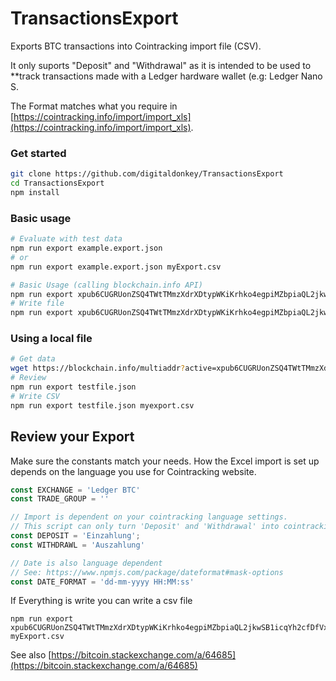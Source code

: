 # TransactionsExport
Exports BTC transactions into Cointracking import file (CSV).

It only suports "Deposit" and "Withdrawal" as it is intended to be used to **track transactions made with a Ledger hardware wallet (e.g: Ledger Nano S.

The Format matches what you require in [https://cointracking.info/import/import_xls](https://cointracking.info/import/import_xls).

### Get started

```bash
git clone https://github.com/digitaldonkey/TransactionsExport
cd TransactionsExport
npm install 

```

### Basic usage
```bash
# Evaluate with test data
npm run export example.export.json 
# or 
npm run export example.export.json myExport.csv

# Basic Usage (calling blockchain.info API) 
npm run export xpub6CUGRUonZSQ4TWtTMmzXdrXDtypWKiKrhko4egpiMZbpiaQL2jkwSB1icqYh2cfDfVxdx4df189oLKnC5fSwqPfgyP3hooxujYzAu3fDVmz
# Write file 
npm run export xpub6CUGRUonZSQ4TWtTMmzXdrXDtypWKiKrhko4egpiMZbpiaQL2jkwSB1icqYh2cfDfVxdx4df189oLKnC5fSwqPfgyP3hooxujYzAu3fDVmz myexport.csv
```

### Using a local file

```bash
# Get data
wget https://blockchain.info/multiaddr?active=xpub6CUGRUonZSQ4TWtTMmzXdrXDtypWKiKrhko4egpiMZbpiaQL2jkwSB1icqYh2cfDfVxdx4df189oLKnC5fSwqPfgyP3hooxujYzAu3fDVmz -O testfile.json
# Review 
npm run export testfile.json
# Write CSV 
npm run export testfile.json myexport.csv
```



## Review your Export

Make sure the constants match your needs. 
How the Excel import is set up depends on the language you use for Cointracking website. 

```js
const EXCHANGE = 'Ledger BTC'
const TRADE_GROUP = ''

// Import is dependent on your cointracking language settings.
// This script can only turn 'Deposit' and 'Withdrawal' into cointracking imports.
const DEPOSIT = 'Einzahlung';
const WITHDRAWL = 'Auszahlung'

// Date is also language dependent
// See: https://www.npmjs.com/package/dateformat#mask-options
const DATE_FORMAT = 'dd-mm-yyyy HH:MM:ss'
```

If Everything is write you can write a csv file 

```
npm run export xpub6CUGRUonZSQ4TWtTMmzXdrXDtypWKiKrhko4egpiMZbpiaQL2jkwSB1icqYh2cfDfVxdx4df189oLKnC5fSwqPfgyP3hooxujYzAu3fDVmz myExport.csv
```

See also [https://bitcoin.stackexchange.com/a/64685](https://bitcoin.stackexchange.com/a/64685)
